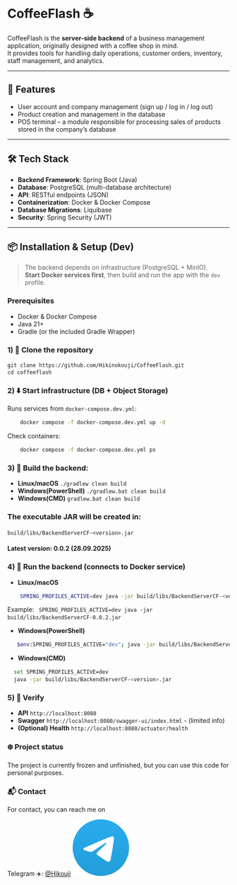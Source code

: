 # CoffeeFlash ☕

CoffeeFlash is the **server-side backend** of a business management application, originally designed with a coffee shop in mind.  
It provides tools for handling daily operations, customer orders, inventory, staff management, and analytics.

---

## 🚀 Features
- User account and company management (sign up / log in / log out)
- Product creation and management in the database
- POS terminal – a module responsible for processing sales of products stored in the company’s database

---

## 🛠️ Tech Stack
- **Backend Framework**: Spring Boot (Java)
- **Database**: PostgreSQL (multi-database architecture)
- **API**: RESTful endpoints (JSON)
- **Containerization**: Docker & Docker Compose
- **Database Migrations**: Liquibase
- **Security**: Spring Security (JWT)

---

## 📦 Installation & Setup (Dev)

> The backend depends on infrastructure (PostgreSQL + MinIO).  
> **Start Docker services first**, then build and run the app with the `dev` profile.

### Prerequisites
- Docker & Docker Compose
- Java 21+
- Gradle (or the included Gradle Wrapper)

### 1) 📝 Clone the repository
    git clone https://github.com/Hikinokouji/CoffeeFlash.git
    cd coffeeflash
### 2) ⬇️ Start infrastructure (DB + Object Storage)
Runs services from ``docker-compose.dev.yml``:

```bash
    docker compose -f docker-compose.dev.yml up -d
```
Check containers:
```bash 
    docker compose -f docker-compose.dev.yml ps
```

### 3) 🔨 Build the backend:

- **Linux/maсOS** ```./gradlew clean build```
- **Windows(PowerShell)** ```./gradlew.bat clean build```
- **Windows(CMD)** ```gradlew.bat clean build```

### The executable JAR will be created in: 
``` build/libs/BackendServerCF-<version>.jar ```

#### Latest version: 0.0.2 (28.09.2025)

### 4) 🚚 Run the backend (connects to Docker service)
- **Linux/macOS** 
```bash 
    SPRING_PROFILES_ACTIVE=dev java -jar build/libs/BackendServerCF-<version>.jar
```   
Example: ``` SPRING_PROFILES_ACTIVE=dev java -jar build/libs/BackendServerCF-0.0.2.jar```

- **Windows(PowerShell)**
```bash
   $env:SPRING_PROFILES_ACTIVE="dev"; java -jar build/libs/BackendServerCF-<version>.jar
```

- **Windows(CMD)**
```bash
  set SPRING_PROFILES_ACTIVE=dev
  java -jar build/libs/BackendServerCF-<version>.jar 
```

### 5) 🚩 Verify 
- **API** ```http://localhost:8080```
- **Swagger** ```http://localhost:8080/swagger-ui/index.html``` - (limited info)
- **(Optional) Health** ```http://localhost:8080/actuator/health```

### ❄️ Project status
The project is currently frozen and unfinished, but you can use this code for personal purposes.


### 📬 Contact
For contact, you can reach me on 

Telegram ✈️: [@Hikouji](https://t.me/https://t.me/Hikouji)
![img.png](img.png)